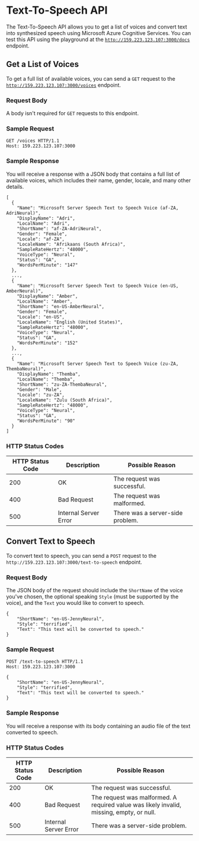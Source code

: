 # Text-To-Speech API
The Text-To-Speech API allows you to get a list of voices and convert text into synthesized speech using Microsoft Azure Cognitive Services. You can test this API using the playground at the [`http://159.223.123.107:3000/docs`](http://159.223.123.107:3000/docs) endpoint.


## Get a List of Voices
To get a full list of available voices, you can send a `GET` request to the [`http://159.223.123.107:3000/voices`](http://159.223.123.107:3000/voices) endpoint.

### Request Body
A body isn't required for `GET` requests to this endpoint.

### Sample Request
```
GET /voices HTTP/1.1
Host: 159.223.123.107:3000
```

### Sample Response
You will receive a response with a JSON body that contains a full list of available voices, which includes their name, gender, locale, and many other details.
```
[
  {
    "Name": "Microsoft Server Speech Text to Speech Voice (af-ZA, AdriNeural)",
    "DisplayName": "Adri",
    "LocalName": "Adri",
    "ShortName": "af-ZA-AdriNeural",
    "Gender": "Female",
    "Locale": "af-ZA",
    "LocaleName": "Afrikaans (South Africa)",
    "SampleRateHertz": "48000",
    "VoiceType": "Neural",
    "Status": "GA",
    "WordsPerMinute": "147"
  },
  ...,
  {
    "Name": "Microsoft Server Speech Text to Speech Voice (en-US, AmberNeural)",
    "DisplayName": "Amber",
    "LocalName": "Amber",
    "ShortName": "en-US-AmberNeural",
    "Gender": "Female",
    "Locale": "en-US",
    "LocaleName": "English (United States)",
    "SampleRateHertz": "48000",
    "VoiceType": "Neural",
    "Status": "GA",
    "WordsPerMinute": "152"
  },
  ...,
  {
    "Name": "Microsoft Server Speech Text to Speech Voice (zu-ZA, ThembaNeural)",
    "DisplayName": "Themba",
    "LocalName": "Themba",
    "ShortName": "zu-ZA-ThembaNeural",
    "Gender": "Male",
    "Locale": "zu-ZA",
    "LocaleName": "Zulu (South Africa)",
    "SampleRateHertz": "48000",
    "VoiceType": "Neural",
    "Status": "GA",
    "WordsPerMinute": "90"
  }
]
```

### HTTP Status Codes
| HTTP Status Code | Description | Possible Reason |
| ------------- | ------------- | ------------- |
| 200 | OK | The request was successful. |
| 400 | Bad Request | The request was malformed. |
| 500 | Internal Server Error | There was a server-side problem. |


## Convert Text to Speech
To convert text to speech, you can send a `POST` request to the `http://159.223.123.107:3000/text-to-speech` endpoint.

### Request Body
The JSON body of the request should include the `ShortName` of the voice you've chosen, the optional speaking `Style` (must be supported by the voice), and the `Text` you would like to convert to speech.
```
{
    "ShortName": "en-US-JennyNeural",
    "Style": "terrified",
    "Text": "This text will be converted to speech."
}
```

### Sample Request
```
POST /text-to-speech HTTP/1.1
Host: 159.223.123.107:3000

{
    "ShortName": "en-US-JennyNeural",
    "Style": "terrified",
    "Text": "This text will be converted to speech."
}
```

### Sample Response
You will receive a response with its body containing an audio file of the text converted to speech.

### HTTP Status Codes
| HTTP Status Code | Description | Possible Reason |
| ------------- | ------------- | ------------- |
| 200 | OK | The request was successful. |
| 400 | Bad Request | The request was malformed. A required value was likely invalid, missing, empty, or null. |
| 500 | Internal Server Error | There was a server-side problem. |